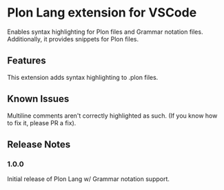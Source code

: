 # Plon Lang extension for VSCode

Enables syntax highlighting for Plon files and Grammar notation files. Additionally, it provides snippets for Plon files.

## Features

This extension adds syntax highlighting to .plon files.

## Known Issues

Multiline comments aren't correctly highlighted as such. (If you know how to fix it, please PR a fix).

## Release Notes

### 1.0.0

Initial release of Plon Lang w/ Grammar notation support.